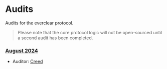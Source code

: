 # Audits

Audits for the everclear protocol.

> Please note that the core protocol logic will not be open-sourced until a second audit has been completed.

### [August 2024](./reports/[CREED]%202024-08%20Everclear%20Chimera%20Mitigations.pdf)

- Auditor: [Creed](https://thecreed.xyz)
